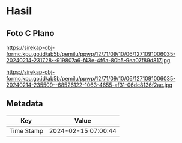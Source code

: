 # Hasil

## Foto C Plano

https://sirekap-obj-formc.kpu.go.id/ab5b/pemilu/ppwp/12/71/09/10/06/1271091006035-20240214-231728--919807a6-f43e-4f6a-80b5-9ea07f89d817.jpg

https://sirekap-obj-formc.kpu.go.id/ab5b/pemilu/ppwp/12/71/09/10/06/1271091006035-20240214-235509--68526122-1063-4655-af31-06dc8136f2ae.jpg


## Metadata

| Key        | Value               |
| ---------- | ------------------- |
| Time Stamp | 2024-02-15 07:00:44 |



